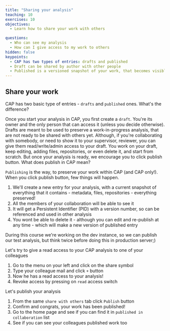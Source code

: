 ```yaml
---
title: "Sharing your analysis"
teaching: 10
exercises: 10
objectives:
  - Learn how to share your work with others

questions:
  - Who can see my analysis
  - How can I give access to my work to others
hidden: false
keypoints:
  - CAP has two types of entries: drafts and published
  - Draft can be shared by author with other people
  - Published is a versioned snapshot of your work, that becomes visible to all the members of collaboration - it cannot be deleted!
---
```



## Share your work

CAP has two basic type of entries - `drafts` and `published` ones. What's the difference?

Once you start your analysis in CAP, you first create a `draft`. You're its owner and the only person that can access it (unless you decide otherwise).
Drafts are meant to be used to preserve a work-in-progress analysis, that are not ready to be shared with others yet. Although, if you're collaborating with
somebody, or need to show it to your supervisor, reviewer, you can give them read/write/admin access to your draft. You work on your draft, keep editing, adding files,
repositories, or even delete it, and start from scratch. But once your analysis is ready, we encourage you to click publish button. What does publish in CAP mean?

`Publishing` is the way, to preserve your work within CAP (and CAP only!). When you click publish button, few things will happen.

1. We'll create a new entry for your analysis, with a current snapshot of everything that it contains - metadata, files, repositories - everything preserved!
2. All the members of your collaboration will be able to see it
3. It will get a Persistent Identifier (PID) with a version number, so can be referenced and used in other analysis
4. You wont be able to delete it - although you can edit and re-publish at any time - which will make a new version of published entry

During this course we're working on the dev instance, so we can publish our test analysis, but think twice before doing this in production server;)

Let's try to give a read access to your CAP analysis to one of your colleagues

1. Go to the menu on your left and click on the share symbol
2. Type your colleague mail and click `+` button
3. Now he has a read access to your analysis!
4. Revoke access by pressing on `read` access switch

Let's publish your analysis
1. From the same `share with others` tab click `Publish` button
2. Confirm and congrats, your work has been published!
4. Go to the home page and see if you can find it in `published in collaboration` list
4. See if you can see your colleagues published work too
